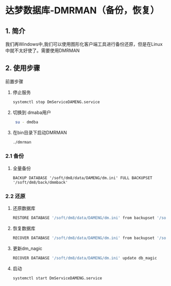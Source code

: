 # 达梦数据库-DMRMAN（备份，恢复）

## 1. 简介

我们再Windows中,我们可以使用图形化客户端工具进行备份还原，但是在Linux 中就不太好使了。需要使用DMRMAN

## 2. 使用步骤

前置步骤 

1. 停止服务

   ```sh
   systemctl stop DmServiceDAMENG.service
   ```

2. 切换到 dmaba用户

   ```sh
    su - dmdba
   ```

3. 在bin目录下启动DMRMAN

   ```sh
   ./dmrman
   ```

### 2.1 备份

1. 全量备份

   ```SH
   BACKUP DATABASE '/soft/dm8/data/DAMENG/dm.ini' FULL BACKUPSET '/soft/dm8/back/dmmback'
   ```

### 2.2 还原

1. 还原数据库

   ```sh
   RESTORE DATABASE '/soft/dm8/data/DAMENG/dm.ini' from backupset '/soft/dm8/back/dmmback'
   ```

2. 恢复数据库

   ```sh
   RECOVER DATABASE '/soft/dm8/data/DAMENG/dm.ini' from backupset '/soft/dm8/back/dmmback'
   ```

3. 更新dm_nagic

   ```sh
   RECOVER DATABASE '/soft/dm8/data/DAMENG/dm.ini' update db_magic
   ```

4. 启动

   ```
   systemctl start DmServiceDAMENG.service
   ```

   

